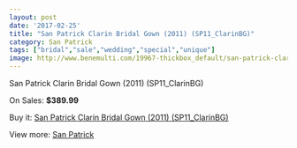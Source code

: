 ```yaml
---
layout: post
date: '2017-02-25'
title: "San Patrick Clarin Bridal Gown (2011) (SP11_ClarinBG)"
category: San Patrick
tags: ["bridal","sale","wedding","special","unique"]
image: http://www.benemulti.com/19967-thickbox_default/san-patrick-clarin-bridal-gown-2011-sp11clarinbg.jpg
---
```

San Patrick Clarin Bridal Gown (2011) (SP11_ClarinBG)

On Sales: **$389.99**
<a href="https://www.benemulti.com/en/san-patrick/7523-san-patrick-clarin-bridal-gown-2011-sp11clarinbg.html"><amp-img layout="responsive" width="600" height="600" src="//www.benemulti.com/19967-thickbox_default/san-patrick-clarin-bridal-gown-2011-sp11clarinbg.jpg" alt="San Patrick Clarin Bridal Gown (2011) (SP11_ClarinBG) 0" /></a>
<a href="https://www.benemulti.com/en/san-patrick/7523-san-patrick-clarin-bridal-gown-2011-sp11clarinbg.html"><amp-img layout="responsive" width="600" height="600" src="//www.benemulti.com/19969-thickbox_default/san-patrick-clarin-bridal-gown-2011-sp11clarinbg.jpg" alt="San Patrick Clarin Bridal Gown (2011) (SP11_ClarinBG) 1" /></a>
<a href="https://www.benemulti.com/en/san-patrick/7523-san-patrick-clarin-bridal-gown-2011-sp11clarinbg.html"><amp-img layout="responsive" width="600" height="600" src="//www.benemulti.com/19968-thickbox_default/san-patrick-clarin-bridal-gown-2011-sp11clarinbg.jpg" alt="San Patrick Clarin Bridal Gown (2011) (SP11_ClarinBG) 2" /></a>

Buy it: [San Patrick Clarin Bridal Gown (2011) (SP11_ClarinBG)](https://www.benemulti.com/en/san-patrick/7523-san-patrick-clarin-bridal-gown-2011-sp11clarinbg.html "San Patrick Clarin Bridal Gown (2011) (SP11_ClarinBG)")

View more: [San Patrick](https://www.benemulti.com/en/61-san-patrick "San Patrick")